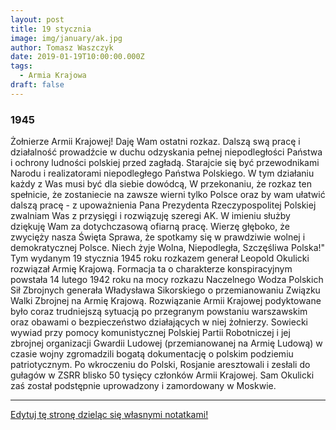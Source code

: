 ```yaml
---
layout: post
title: 19 stycznia
image: img/january/ak.jpg
author: Tomasz Waszczyk
date: 2019-01-19T10:00:00.000Z
tags:
  - Armia Krajowa
draft: false  
---
```


### 1945

Żołnierze Armii Krajowej! Daję Wam ostatni rozkaz. Dalszą swą pracę i działalność prowadźcie w duchu odzyskania pełnej niepodległości Państwa i ochrony ludności polskiej przed zagładą. Starajcie się być przewodnikami Narodu i realizatorami niepodległego Państwa Polskiego. W tym działaniu każdy z Was musi być dla siebie dowódcą,
W przekonaniu, że rozkaz ten spełnicie, że zostaniecie na zawsze wierni tylko Polsce oraz by wam ułatwić dalszą pracę - z upoważnienia Pana Prezydenta Rzeczypospolitej Polskiej zwalniam Was z przysięgi i rozwiązuję szeregi AK. W imieniu służby dziękuję Wam za dotychczasową ofiarną pracę. Wierzę głęboko, że zwycięży nasza Święta Sprawa, że spotkamy się w prawdziwie wolnej i demokratycznej Polsce. Niech żyje Wolna, Niepodległa, Szczęśliwa Polska!"
Tym wydanym 19 stycznia 1945 roku rozkazem generał Leopold Okulicki rozwiązał Armię Krajową.
Formacja ta o charakterze konspiracyjnym powstała 14 lutego 1942 roku na mocy rozkazu Naczelnego Wodza Polskich Sił Zbrojnych generała Władysława Sikorskiego o przemianowaniu Związku Walki Zbrojnej na Armię Krajową.
Rozwiązanie Armii Krajowej podyktowane było coraz trudniejszą sytuacją po przegranym powstaniu warszawskim oraz obawami o bezpieczeństwo działających w niej żołnierzy. Sowiecki wywiad przy pomocy komunistycznej Polskiej Partii Robotniczej i jej zbrojnej organizacji Gwardii Ludowej (przemianowanej na Armię Ludową) w czasie wojny zgromadzili bogatą dokumentację o polskim podziemiu patriotycznym. Po wkroczeniu do Polski, Rosjanie aresztowali i zesłali do gułagów w ZSRR blisko 50 tysięcy członków Armii Krajowej. Sam Okulicki zaś został podstępnie uprowadzony i zamordowany w Moskwie.

---

<a href="https://github.com/TomaszWaszczyk/historia.waszczyk.com/edit/master/src/content/january-1.md" target="_blank">Edytuj tę stronę dzieląc się własnymi notatkami!</a>
